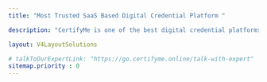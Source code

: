 ```yaml
---
title: "Most Trusted SaaS Based Digital Credential Platform "

description: "CertifyMe is one of the best digital credential platforms offering verifiable digital badges and digital certificates. Start your credentialing journey today."

layout: V4LayoutSolutions

# talkToOurExpertLink: "https://go.certifyme.online/talk-with-expert"
sitemap.priority : 0
---
```

